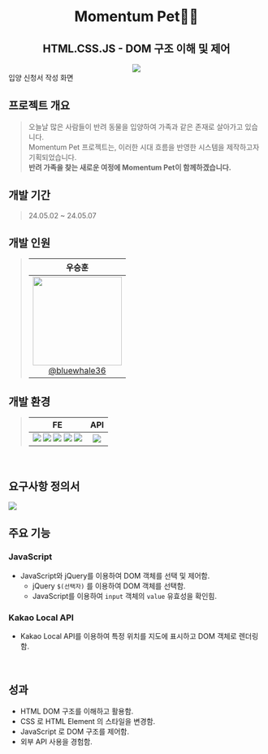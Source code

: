 <h1 align="center">Momentum Pet🐕‍🦺</h1>
<h2 align="center">HTML.CSS.JS - DOM 구조 이해 및 제어</h2>

<div align="center">
  <img src="https://github.com/user-attachments/assets/c6fb6c9e-1375-451f-a27e-78e1e4763920">
  <div align="left">
    입양 신청서 작성 화면
  </div>
</div>

## 프로젝트 개요

> 오늘날 많은 사람들이 반려 동물을 입양하여 가족과 같은 존재로 살아가고 있습니다. <br>
Momentum Pet 프로젝트는, 이러한 시대 흐름을 반영한 시스템을 제작하고자 기획되었습니다. <br>
**반려 가족을 찾는 새로운 여정에 Momentum Pet이 함께하겠습니다.**

## 개발 기간

> 24.05.02 ~ 24.05.07

## 개발 인원

> | 우승훈 |
> | :------: |
> | [<img src="https://github.com/user-attachments/assets/1adb797b-7b40-4eee-bb6b-246e9488dcce" width="175" height="175"> <br> @bluewhale36](http://github.com/bluewhale36) |

## 개발 환경

> | FE | API |
> | :---: | :---: |
> | <img src="https://img.shields.io/badge/Visual Studio Code-007ACC?style=flat&logoColor=white"/> <img src="https://img.shields.io/badge/HTML5-E34F26?logo=HTML5&logoColor=white"/> <img src="https://img.shields.io/badge/CSS3-1572B6?logo=CSS3&logoColor=white"/> <img src="https://img.shields.io/badge/JavaScript-F7DF1E?logo=JavaScript&logoColor=black"/> <img src="https://img.shields.io/badge/jQuery-0769AD?logo=jQuery&logoColor=white"/> | <img src="https://img.shields.io/badge/Kakao Local-FFCD00?style=flat&logo=kakao&logoColor=black"/> |

<br>

## 요구사항 정의서

<img src="https://github.com/user-attachments/assets/9635a889-1d53-45ea-8775-8d99294e8815"/>


<br>

## 주요 기능

### JavaScript
- JavaScript와 jQuery를 이용하여 DOM 객체를 선택 및 제어함.
  - jQuery `$(선택자)` 를 이용하여 DOM 객체를 선택함.
  - JavaScript를 이용하여 `input` 객체의 `value` 유효성을 확인힘.
### Kakao Local API
- Kakao Local API를 이용하여 특정 위치를 지도에 표시하고 DOM 객체로 렌더링함.

<br/>

## 성과
- HTML DOM 구조를 이해하고 활용함.
- CSS 로 HTML Element 의 스타일을 변경함.
- JavaScript 로 DOM 구조를 제어함.
- 외부 API 사용을 경험함.
